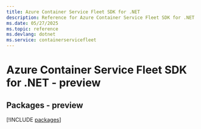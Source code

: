 ```yaml
---
title: Azure Container Service Fleet SDK for .NET
description: Reference for Azure Container Service Fleet SDK for .NET
ms.date: 05/27/2025
ms.topic: reference
ms.devlang: dotnet
ms.service: containerservicefleet
---
```

# Azure Container Service Fleet SDK for .NET - preview
## Packages - preview
[!INCLUDE [packages](container-service-fleet-index.md)]